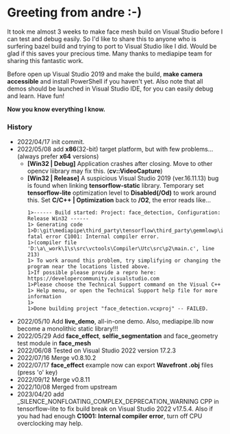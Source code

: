 # Greeting from andre :-)

It took me almost 3 weeks to make face mesh build on Visual Studio before I can test and debug easily. So I'd like to share this to anyone who is surfering bazel build and trying to port to Visual Studio like I did. Would be glad if this saves your precious time. Many thanks to mediapipe team for sharing this fantastic work.

Before open up Visual Studio 2019 and make the build, **make camera accessible** and install PowerShell if you haven't yet. Also note that all demos should be launched in Visual Studio IDE, for you can easily debug and learn. Have fun!

**Now you know everything I know.**

### History
 - 2022/04/17 init commit.
 - 2022/05/08 add **x86**(32-bit) target platform, but with few problems... (always prefer **x64** versions)
   - **[Win32 | Debug]** Application crashes after closing. Move to other opencv liibrary may fix this. (**cv::VideoCapture**)
   - **[Win32 | Release]** A suspicious Visual Studio 2019 (ver.16.11.13) bug is found when linking **tensorflow-static** library. Temporary set **tensorflow-lite** optimization level to **Disabled(/Od)** to work around this. Set **C/C++ | Optimization** back to **/O2**, the error reads like...
      ```
      1>------ Build started: Project: face_detection, Configuration: Release Win32 ------
      1> Generating code
      1>D:\git\mediapipe\third_party\tensorflow\third_party\gemmlowp\internal\output.h(176): fatal error C1001: Internal compiler error.
      1>(compiler file 'D:\a\_work\1\s\src\vctools\Compiler\Utc\src\p2\main.c', line 213)
      1> To work around this problem, try simplifying or changing the program near the locations listed above.
      1>If possible please provide a repro here: https://developercommunity.visualstudio.com
      1>Please choose the Technical Support command on the Visual C++
      1> Help menu, or open the Technical Support help file for more information
      1>
      1>Done building project "face_detection.vcxproj" -- FAILED.
      ``` 
 - 2022/05/10 Add **live_demo**, all-in-one demo. Also, mediapipe.lib now become a monolithic static library!!!
 - 2022/05/29 Add **face_effect**, **selfie_segmentation** and face_geometry test module in **face_mesh**
 - 2022/06/08 Tested on Visual Studio 2022 version 17.2.3
 - 2022/07/16 Merge v0.8.10.2
 - 2022/07/17 **face_effect** example now can export **Wavefront .obj** files (press 'o' key)
 - 2022/09/12 Merge v0.8.11
 - 2022/10/08 Merged from upstream
 - 2023/04/20 add _SILENCE_NONFLOATING_COMPLEX_DEPRECATION_WARNING CPP in tensorflow-lite to fix build break on Visual Studio 2022 v17.5.4. Also if you had had enough **C1001: Internal compiler error**, turn off CPU overclocking may help.



